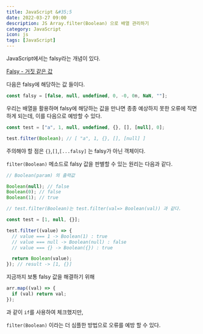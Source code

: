 ```yaml
---
title: JavaScript &#35;5
date: 2022-03-27 09:00
description: JS Array.filter(Boolean) 으로 배열 관리하기
category: JavaScript
icon: js
tags: [JavaScript]
---
```


JavaScript에서는 falsy라는 개념이 있다.

[Falsy - 거짓 같은 값](https://developer.mozilla.org/ko/docs/Glossary/Falsy)

다음은 falsy에 해당하는 값 들이다.

```js
const falsy = [false, null, undefined, 0, -0, 0n, NaN, ""];
```

우리는 배열을 활용하며 falsy에 해당하는 값을 만나면 종종 예상하지 못한 오류에 직면하게 되는데, 이를 다음으로 예방할 수 있다.

```js
const test = ["a", 1, null, undefined, {}, [], [null], 0];

test.filter(Boolean); // [ "a", 1, {}, [], [null] ]
```

주의해야 할 점은 `{}`,`[]`,`[...falsy]` 는 falsy가 아닌 객체이다.

`filter(Boolean)` 메소드로 falsy 값을 판별할 수 있는 원리는 다음과 같다.

```js
// Boolean(param) 의 출력값

Boolean(null); // false
Boolean(0); // false
Boolean(1); // true

// test.filter(Boolean)는 test.filter(val=> Boolean(val)) 과 같다.

const test = [1, null, {}];

test.filter((value) => {
  // value === 1 -> Boolean(1) : true
  // value === null -> Boolean(null) : false
  // value === {} -> Boolean({}) : true

  return Boolean(value);
}); // result -> [1, {}]
```

지금까지 보통 falsy 값을 해결하기 위해

```js
arr.map((val) => {
  if (val) return val;
});
```

과 같이 `if`를 사용하여 체크했지만, 

`filter(Boolean)` 이라는 더 심플한 방법으로 오류를 예방 할 수 있다.
